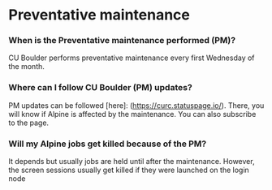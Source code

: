 # Preventative maintenance 

### When is the Preventative maintenance performed (PM)?

CU Boulder performs preventative maintenance every first Wednesday of the month.

### Where can I follow CU Boulder (PM) updates?

PM updates can be followed [here]: (https://curc.statuspage.io/).
There, you will know if Alpine is affected by the maintenance.
You can also subscribe to the page.

### Will my Alpine jobs get killed because of the PM?

It depends but usually jobs are held until after the maintenance.
However, the screen sessions usually get killed if they were launched on the login node
